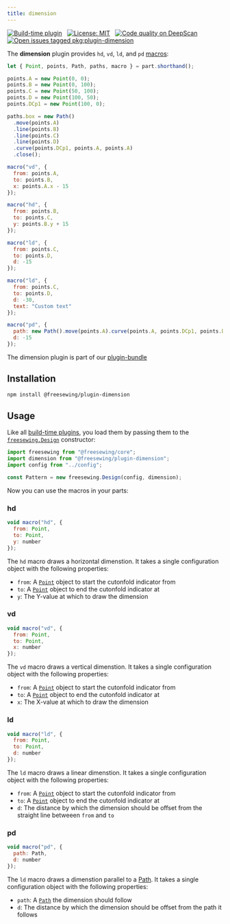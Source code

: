 ```yaml
---
title: dimension
---
```


[![Build-time plugin](https://img.shields.io/badge/Type-build--time-purple.svg)](/plugins)
&nbsp;
[![License: MIT](https://img.shields.io/npm/l/@freesewing/plugin-dimension.svg?label="License)](https://www.npmjs.com/package/@freesewing/plugin-dimension)
&nbsp;
[![Code quality on DeepScan](https://deepscan.io/api/teams/2114/projects/2993/branches/23256/badge/grade.svg)](https://deepscan.io/dashboard#view=project&tid=2114&pid=2993&bid=23256)
&nbsp;
[![Open issues tagged pkg:plugin-dimension](https://img.shields.io/github/issues/freesewing/freesewing/pkg:plugin-dimension.svg?label=Issues)](https://github.com/freesewing/freesewing/issues?q=is%3Aissue+is%3Aopen+label%3Apkg%3Aplugin-dimension)

The **dimension** plugin provides `hd`, `vd`, `ld`, and `pd` [macros](/plugins#macros):

<Example part="plugin_dimension" caption="An example of the different dimensinon macros" design={false} />

```js
let { Point, points, Path, paths, macro } = part.shorthand();

points.A = new Point(0, 0);
points.B = new Point(0, 100);
points.C = new Point(50, 100);
points.D = new Point(100, 50);
points.DCp1 = new Point(100, 0);

paths.box = new Path()
  .move(points.A)
  .line(points.B)
  .line(points.C)
  .line(points.D)
  .curve(points.DCp1, points.A, points.A)
  .close();

macro("vd", {
  from: points.A,
  to: points.B,
  x: points.A.x - 15
});

macro("hd", {
  from: points.B,
  to: points.C,
  y: points.B.y + 15
});

macro("ld", {
  from: points.C,
  to: points.D,
  d: -15
});

macro("ld", {
  from: points.C,
  to: points.D,
  d: -30,
  text: "Custom text"
});

macro("pd", {
  path: new Path().move(points.A).curve(points.A, points.DCp1, points.D),
  d: -15
});
```

<Tip>

The dimension plugin is part of our [plugin-bundle](/plugins/bundle)

</Tip>

## Installation

```bash
npm install @freesewing/plugin-dimension
```

## Usage

Like all [build-time plugins](/plugins#build-time-plugins), you load them 
by passing them to the [`freesewing.Design`](/api#design) constructor:

```js
import freesewing from "@freesewing/core";
import dimension from "@freesewing/plugin-dimension";
import config from "../config";

const Pattern = new freesewing.Design(config, dimension);
```

Now you can use the macros in your parts:

### hd

```js
void macro("hd", {
  from: Point,
  to: Point,
  y: number
});
```

The `hd` macro draws a horizontal dimenstion.
It takes a single configuration object with the following properties:

 - `from`: A [`Point`](/api/point) object to start the cutonfold indicator from
 - `to`: A [`Point`](/api/point) object to end the cutonfold indicator at
 - `y`: The Y-value at which to draw the dimension

### vd

```js
void macro("vd", {
  from: Point,
  to: Point,
  x: number
});
```

The `vd` macro draws a vertical dimenstion.
It takes a single configuration object with the following properties:

 - `from`: A [`Point`](/api/point) object to start the cutonfold indicator from
 - `to`: A [`Point`](/api/point) object to end the cutonfold indicator at
 - `x`: The X-value at which to draw the dimension

### ld

```js
void macro("ld", {
  from: Point,
  to: Point,
  d: number
});
```

The `ld` macro draws a linear dimenstion.
It takes a single configuration object with the following properties:

 - `from`: A [`Point`](/api/point) object to start the cutonfold indicator from
 - `to`: A [`Point`](/api/point) object to end the cutonfold indicator at
 - `d`: The distance by which the dimension should be offset from the straight line betweeen `from` and `to`

### pd

```js
void macro("pd", {
  path: Path,
  d: number
});
```

The `ld` macro draws a dimenstion parallel to a [Path](/api/path).
It takes a single configuration object with the following properties:

 - `path`: A [`Path`](/api/path) the dimension should follow
 - `d`: The distance by which the dimension should be offset from the path it follows

